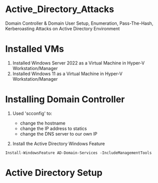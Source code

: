 # Active_Directory_Attacks
Domain Controller &amp; Domain User Setup, Enumeration, Pass-The-Hash, Kerberoasting Attacks on Active Directory Environment

# Installed VMs

1. Installed Windows Server 2022 as a Virtual Machine in Hyper-V Workstation/Manager
2. Installed Windows 11 as a Virtual Machine in Hyper-V Workstation/Manager

# Installing Domain Controller

1. Used 'scconfig' to:
   - change the hostname
   - change the IP address to statics
   - change the DNS server to our own IP

2. Install the Active Directory Windows Feature

```Shell
Install-WindowsFeature AD-Domain-Services -IncludeManagementTools
```

#  Active Directory Setup 
